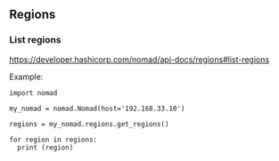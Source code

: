 ## Regions

### List regions

https://developer.hashicorp.com/nomad/api-docs/regions#list-regions

Example:

```
import nomad

my_nomad = nomad.Nomad(host='192.168.33.10')

regions = my_nomad.regions.get_regions()

for region in regions:
  print (region)
```
